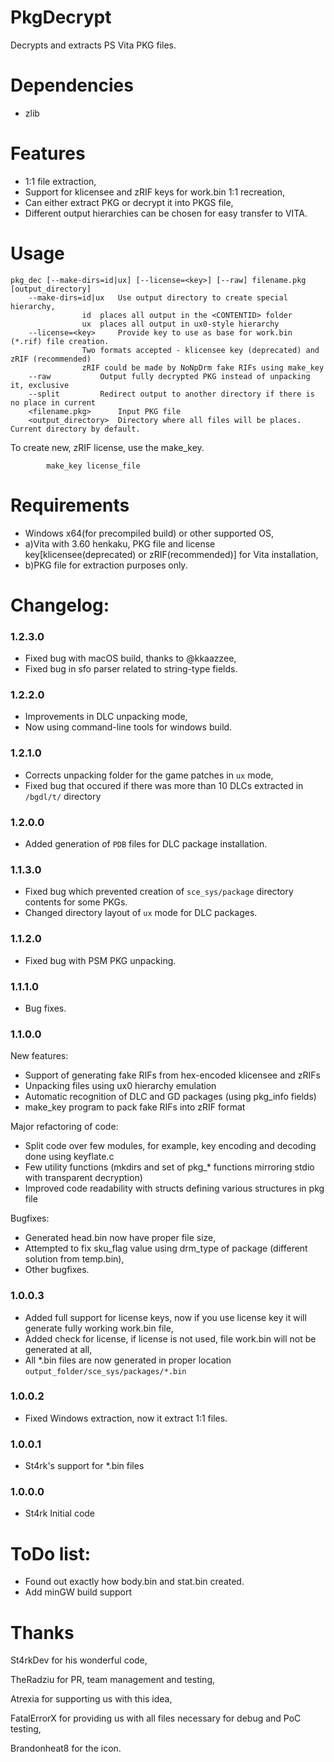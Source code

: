 # PkgDecrypt
Decrypts and extracts PS Vita PKG files.

# Dependencies
* zlib

# Features
* 1:1 file extraction,
* Support for klicensee and zRIF keys for work.bin 1:1 recreation,
* Can either extract PKG or decrypt it into PKGS file,
* Different output hierarchies can be chosen for easy transfer to VITA.

# Usage
```
pkg_dec [--make-dirs=id|ux] [--license=<key>] [--raw] filename.pkg [output_directory]
	--make-dirs=id|ux	Use output directory to create special hierarchy,
				id	places all output in the <CONTENTID> folder
				ux	places all output in ux0-style hierarchy
	--license=<key>		Provide key to use as base for work.bin (*.rif) file creation.
				Two formats accepted - klicensee key (deprecated) and zRIF (recommended)
				zRIF could be made by NoNpDrm fake RIFs using make_key
	--raw			Output fully decrypted PKG instead of unpacking it, exclusive
	--split			Redirect output to another directory if there is no place in current
	<filename.pkg>		Input PKG file
	<output_directory>	Directory where all files will be places. Current directory by default.
```
To create new, zRIF license, use the make_key.

```
        make_key license_file
```


# Requirements
* Windows x64(for precompiled build) or other supported OS,
* a)Vita with 3.60 henkaku, PKG file and license key[klicensee(deprecated) or zRIF(recommended)] for Vita installation,
* b)PKG file for extraction purposes only.

# Changelog:
### 1.2.3.0
* Fixed bug with macOS build, thanks to @kkaazzee,
* Fixed bug in sfo parser related to string-type fields.
### 1.2.2.0
* Improvements in DLC unpacking mode,
* Now using command-line tools for windows build.
### 1.2.1.0
* Corrects unpacking folder for the game patches in `ux` mode,
* Fixed bug that occured if there was more than 10 DLCs extracted in `/bgdl/t/` directory
### 1.2.0.0
* Added generation of `PDB` files for DLC package installation.
### 1.1.3.0
* Fixed bug which prevented creation of `sce_sys/package` directory contents for some PKGs.
* Changed directory layout of `ux` mode for DLC packages.
### 1.1.2.0
* Fixed bug with PSM PKG unpacking.
### 1.1.1.0
* Bug fixes.
### 1.1.0.0
New features:
- Support of generating fake RIFs from hex-encoded klicensee and zRIFs
- Unpacking files using ux0 hierarchy emulation
- Automatic recognition of DLC and GD packages (using pkg_info fields)
- make_key program to pack fake RIFs into zRIF format

Major refactoring of code:
- Split code over few modules, for example, key encoding and decoding done using keyflate.c
- Few utility functions (mkdirs and set of pkg_* functions mirroring stdio with transparent decryption)
- Improved code readability with structs defining various structures in pkg file

Bugfixes:
- Generated head.bin now have proper file size,
- Attempted to fix sku_flag value using drm_type of package (different solution from temp.bin),
- Other bugfixes.
### 1.0.0.3
* Added full support for license keys, now if you use license key it will generate fully working work.bin file,
* Added check for license, if license is not used, file work.bin will not be generated at all,
* All *.bin files are now generated in proper location `output_folder/sce_sys/packages/*.bin`
### 1.0.0.2
* Fixed Windows extraction, now it extract 1:1 files.
### 1.0.0.1
* St4rk's support for *.bin files
### 1.0.0.0
* St4rk Initial code

# ToDo list:
* Found out exactly how body.bin and stat.bin created.
* Add minGW build support

# Thanks
St4rkDev for his wonderful code,

TheRadziu for PR, team management and testing,

Atrexia for supporting us with this idea, 

FatalErrorX for providing us with all files necessary for debug and PoC testing,

Brandonheat8 for the icon.
